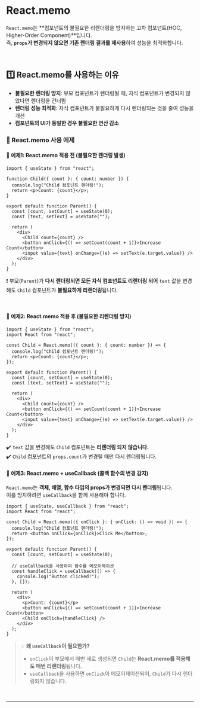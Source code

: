 # React.memo
`React.memo`는 **컴포넌트의 불필요한 리렌더링을 방지하는 고차 컴포넌트(HOC, Higher-Order Component)**입니다.  
즉, **`props`가 변경되지 않으면 기존 렌더링 결과를 재사용**하여 성능을 최적화합니다.

<br>

## 1️⃣ React.memo를 사용하는 이유
- **불필요한 렌더링 방지**: 부모 컴포넌트가 렌더링될 때, 자식 컴포넌트가 변경되지 않았다면 렌더링을 건너뜀
- **렌더링 성능 최적화**: 자식 컴포넌트가 불필요하게 다시 렌더링되는 것을 줄여 성능을 개선
- **컴포넌트의 UI가 동일한 경우 불필요한 연산 감소**


### 🔹 React.memo 사용 에제
#### 🧐 예제1: React.memo 적용 전 (불필요한 렌더링 발생)
```tsx
import { useState } from "react";

function Child({ count }: { count: number }) {
  console.log("Child 컴포넌트 렌더링!");
  return <p>Count: {count}</p>;
}

export default function Parent() {
  const [count, setCount] = useState(0);
  const [text, setText] = useState("");

  return (
    <div>
      <Child count={count} />
      <button onClick={() => setCount(count + 1)}>Increase Count</button>
      <input value={text} onChange={(e) => setText(e.target.value)} />
    </div>
  );
}
```
❗ 부모(`Parent`)가 **다시 렌더링되면 모든 자식 컴포넌트도 리렌더링 되어** `text` 값을 변경해도 `Child` 컴포넌트가 **불필요하게 리렌더링**됩니다.

<br>

#### 🧐 예제2: React.memo 적용 후 (불필요한 리렌더링 방지)
```tsx
import { useState } from "react";
import React from "react";

const Child = React.memo(({ count }: { count: number }) => {
  console.log("Child 컴포넌트 렌더링!");
  return <p>Count: {count}</p>;
});

export default function Parent() {
  const [count, setCount] = useState(0);
  const [text, setText] = useState("");

  return (
    <div>
      <Child count={count} />
      <button onClick={() => setCount(count + 1)}>Increase Count</button>
      <input value={text} onChange={(e) => setText(e.target.value)} />
    </div>
  );
}
```
✔️ `text` 값을 변경해도 `Child` 컴포넌트는 **리렌더링 되지 않습니다.**  
✔️ `Child` 컴포넌트의 `props.count`가 변경될 때만 다시 렌더링됩니다.  

#### 🧐 예제3: React.memo + useCallback (콜백 함수의 변경 감지)
`React.memo`는 **객체, 배열, 함수 타입의 props가 변경되면 다시 렌더링**됩니다.  
이를 방지하려면 `useCallback`을 함께 사용해야 합니다.
```tsx
import { useState, useCallback } from "react";
import React from "react";

const Child = React.memo(({ onClick }: { onClick: () => void }) => {
  console.log("Child 컴포넌트 렌더링!");
  return <button onClick={onClick}>Click Me</button>;
});

export default function Parent() {
  const [count, setCount] = useState(0);

  // useCallback을 사용하여 함수를 메모이제이션
  const handleClick = useCallback(() => {
    console.log("Button clicked!");
  }, []);

  return (
    <div>
      <p>Count: {count}</p>
      <button onClick={() => setCount(count + 1)}>Increase Count</button>
      <Child onClick={handleClick} />
    </div>
  );
}
```
> 💡 **왜 `useCallback`이 필요한가?**
> - `onClick`이 부모에서 매번 새로 생성되면 `Child`는 **React.memo를 적용해도 매번 리렌더링**됩니다.
> - `useCallback`을 사용하면 `onClick`이 메모이제이션되어, `Child`가 다시 렌더링되지 않습니다.

<br>

- - -

<br>

